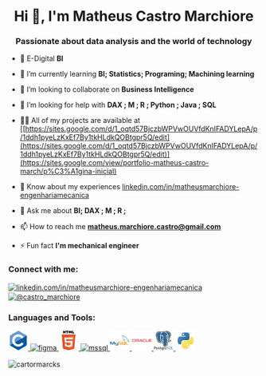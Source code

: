 <h1 align="center">Hi 👋, I'm Matheus Castro Marchiore</h1>
<h3 align="center">Passionate about data analysis and the world of technology</h3>

- 🔭 E-Digital **BI**

- 🌱 I’m currently learning **BI; Statistics; Programing; Machining learning**

- 👯 I’m looking to collaborate on **Business Intelligence**

- 🤝 I’m looking for help with **DAX ; M ; R ; Python ; Java ; SQL**

- 👨‍💻 All of my projects are available at [[https://sites.google.com/d/1_oqtd57BjczbWPVwOUVfdKnIFADYLepA/p/1ddh1pyeLzKxEf7By1tkHLdkQOBtgpr5Q/edit](https://sites.google.com/d/1_oqtd57BjczbWPVwOUVfdKnIFADYLepA/p/1ddh1pyeLzKxEf7By1tkHLdkQOBtgpr5Q/edit)](https://sites.google.com/view/portfolio-matheus-castro-march/p%C3%A1gina-inicial)

- 📄 Know about my experiences [linkedin.com/in/matheusmarchiore-engenhariamecanica](linkedin.com/in/matheusmarchiore-engenhariamecanica)

- 💬 Ask me about **BI; DAX ; M ; R ;**

- 📫 How to reach me **matheus.marchiore.castro@gmail.com**

- ⚡ Fun fact **I'm mechanical engineer**

<h3 align="left">Connect with me:</h3>
<p align="left">
<a href="https://linkedin.com/in/linkedin.com/in/matheusmarchiore-engenhariamecanica" target="blank"><img align="center" src="https://raw.githubusercontent.com/rahuldkjain/github-profile-readme-generator/master/src/images/icons/Social/linked-in-alt.svg" alt="linkedin.com/in/matheusmarchiore-engenhariamecanica" height="30" width="40" /></a>
<a href="https://instagram.com/@castro_marchiore" target="blank"><img align="center" src="https://raw.githubusercontent.com/rahuldkjain/github-profile-readme-generator/master/src/images/icons/Social/instagram.svg" alt="@castro_marchiore" height="30" width="40" /></a>
</p>

<h3 align="left">Languages and Tools:</h3>
<p align="left"> <a href="https://www.cprogramming.com/" target="_blank" rel="noreferrer"> <img src="https://raw.githubusercontent.com/devicons/devicon/master/icons/c/c-original.svg" alt="c" width="40" height="40"/> </a> <a href="https://www.figma.com/" target="_blank" rel="noreferrer"> <img src="https://www.vectorlogo.zone/logos/figma/figma-icon.svg" alt="figma" width="40" height="40"/> </a> <a href="https://www.w3.org/html/" target="_blank" rel="noreferrer"> <img src="https://raw.githubusercontent.com/devicons/devicon/master/icons/html5/html5-original-wordmark.svg" alt="html5" width="40" height="40"/> </a> <a href="https://www.microsoft.com/en-us/sql-server" target="_blank" rel="noreferrer"> <img src="https://www.svgrepo.com/show/303229/microsoft-sql-server-logo.svg" alt="mssql" width="40" height="40"/> </a> <a href="https://www.mysql.com/" target="_blank" rel="noreferrer"> <img src="https://raw.githubusercontent.com/devicons/devicon/master/icons/mysql/mysql-original-wordmark.svg" alt="mysql" width="40" height="40"/> </a> <a href="https://www.oracle.com/" target="_blank" rel="noreferrer"> <img src="https://raw.githubusercontent.com/devicons/devicon/master/icons/oracle/oracle-original.svg" alt="oracle" width="40" height="40"/> </a> <a href="https://www.postgresql.org" target="_blank" rel="noreferrer"> <img src="https://raw.githubusercontent.com/devicons/devicon/master/icons/postgresql/postgresql-original-wordmark.svg" alt="postgresql" width="40" height="40"/> </a> <a href="https://www.python.org" target="_blank" rel="noreferrer"> <img src="https://raw.githubusercontent.com/devicons/devicon/master/icons/python/python-original.svg" alt="python" width="40" height="40"/> </a> </p>

<p><img align="center" src="https://github-readme-stats.vercel.app/api/top-langs?username=cartormarcks&show_icons=true&locale=en&layout=compact" alt="cartormarcks" /></p>

<!---
- 👋 Hi, I’m @CastroMarcks
- 👀 I’m interested in ...
- 🌱 I’m currently learning ...
- 💞️ I’m looking to collaborate on ...
- 📫 How to reach me ...


CastroMarcks/CastroMarcks is a ✨ special ✨ repository because its `README.md` (this file) appears on your GitHub profile.
You can click the Preview link to take a look at your changes.
--->
